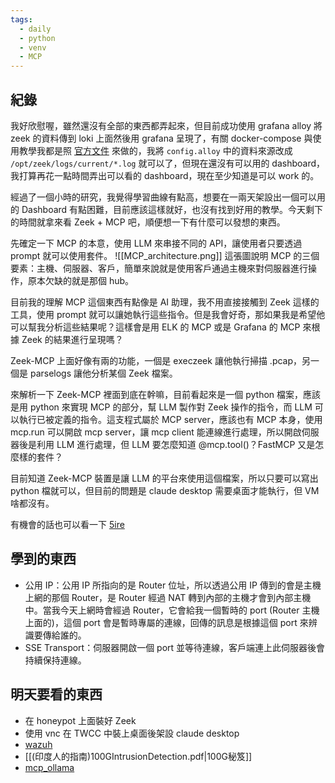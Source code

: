 ```yaml
---
tags:
  - daily
  - python
  - venv
  - MCP
---
```

## 紀錄
我好欣慰喔，雖然還沒有全部的東西都弄起來，但目前成功使用 grafana alloy 將 zeek 的資料傳到 loki 上面然後用 grafana 呈現了，有關 docker-compose 與使用教學我都是照 [官方文件](https://grafana.com/docs/alloy/latest/tutorials/send-logs-to-loki/) 來做的，我將 `config.alloy` 中的資料來源改成 `/opt/zeek/logs/current/*.log` 就可以了，但現在還沒有可以用的 dashboard，我打算再花一點時間弄出可以看的 dashboard，現在至少知道是可以 work 的。

經過了一個小時的研究，我覺得學習曲線有點高，想要在一兩天架設出一個可以用的 Dashboard 有點困難，目前應該這樣就好，也沒有找到好用的教學。今天剩下的時間就拿來看 Zeek + MCP 吧，順便想一下有什麼可以發想的東西。

先確定一下 MCP 的本意，使用 LLM 來串接不同的 API，讓使用者只要透過 prompt 就可以使用套件。
![[MCP_architecture.png]]
這張圖說明 MCP 的三個要素：主機、伺服器、客戶，簡單來說就是使用客戶通過主機來對伺服器進行操作，原本欠缺的就是那個 hub。

目前我的理解 MCP 這個東西有點像是 AI 助理，我不用直接接觸到 Zeek 這樣的工具，使用 prompt 就可以讓她執行這些指令。但是我會好奇，那如果我是希望他可以幫我分析這些結果呢？這樣會是用 ELK 的 MCP 或是 Grafana 的 MCP 來根據  Zeek 的結果進行呈現嗎？

Zeek-MCP 上面好像有兩的功能，一個是 execzeek 讓他執行掃描 .pcap，另一個是 parselogs 讓他分析某個 Zeek 檔案。

來解析一下 Zeek-MCP 裡面到底在幹嘛，目前看起來是一個 python 檔案，應該是用 python 來實現 MCP 的部分，幫 LLM 製作對 Zeek 操作的指令，而 LLM 可以執行已被定義的指令。這支程式屬於 MCP server，應該也有 MCP 本身，使用 mcp.run 可以開啟 mcp server，讓 mcp client 能連線進行處理，所以開啟伺服器後是利用 LLM 進行處理，但 LLM 要怎麼知道 @mcp.tool()？FastMCP 又是怎麼樣的套件？

目前知道 Zeek-MCP 裝置是讓 LLM 的平台來使用這個檔案，所以只要可以寫出 python 檔就可以，但目前的問題是 claude desktop 需要桌面才能執行，但 VM 啥都沒有。

有機會的話也可以看一下 [5ire](https://github.com/nanbingxyz/5ire/tree/main?tab=readme-ov-file)
## 學到的東西
- 公用 IP：公用 IP 所指向的是 Router 位址，所以透過公用 IP 傳到的會是主機上網的那個 Router，是 Router 經過 NAT 轉到內部的主機才會到內部主機中。當我今天上網時會經過 Router，它會給我一個暫時的 port (Router 主機上面的)，這個 port 會是暫時專屬的連線，回傳的訊息是根據這個 port 來辨識要傳給誰的。
- SSE Transport：伺服器開啟一個 port 並等待連線，客戶端連上此伺服器後會持續保持連線。

## 明天要看的東西
- 在 honeypot 上面裝好 Zeek
- 使用 vnc 在 TWCC 中裝上桌面後架設 claude desktop
- [wazuh](https://ithelp.ithome.com.tw/articles/10319535)
- [[(印度人的指南)100GIntrusionDetection.pdf|100G秘笈]]
- [mcp_ollama](https://github.com/jonigl/mcp-client-for-ollama?utm_source=chatgpt.com)

